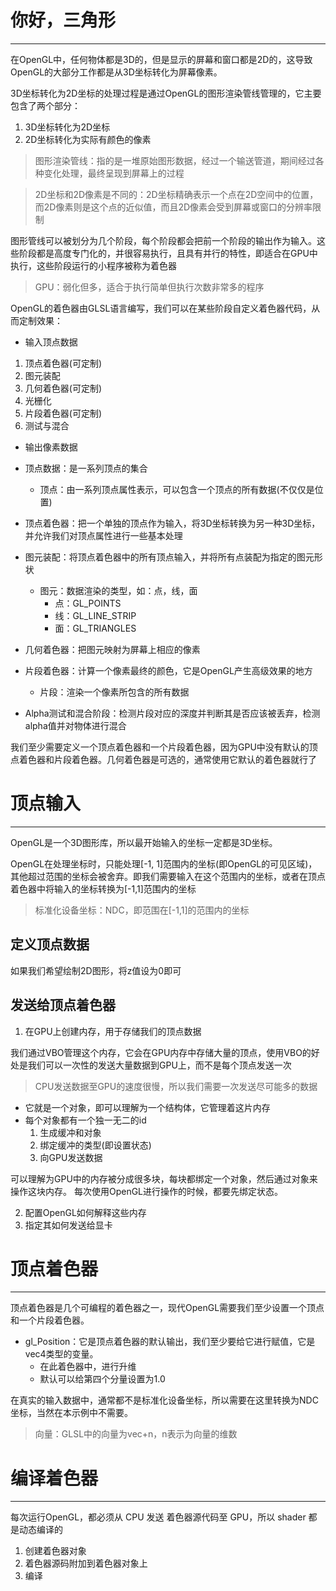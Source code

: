 # 你好，三角形
---

在OpenGL中，任何物体都是3D的，但是显示的屏幕和窗口都是2D的，这导致OpenGL的大部分工作都是从3D坐标转化为屏幕像素。

3D坐标转化为2D坐标的处理过程是通过OpenGL的图形渲染管线管理的，它主要包含了两个部分：
1. 3D坐标转化为2D坐标
2. 2D坐标转化为实际有颜色的像素

> 图形渲染管线：指的是一堆原始图形数据，经过一个输送管道，期间经过各种变化处理，最终呈现到屏幕上的过程

> 2D坐标和2D像素是不同的：2D坐标精确表示一个点在2D空间中的位置，而2D像素则是这个点的近似值，而且2D像素会受到屏幕或窗口的分辨率限制

图形管线可以被划分为几个阶段，每个阶段都会把前一个阶段的输出作为输入。这些阶段都是高度专门化的，并很容易执行，且具有并行的特性，即适合在GPU中执行，这些阶段运行的小程序被称为着色器

> GPU：弱化但多，适合于执行简单但执行次数非常多的程序

OpenGL的着色器由GLSL语言编写，我们可以在某些阶段自定义着色器代码，从而定制效果：
- 输入顶点数据
1. 顶点着色器(可定制)
2. 图元装配
3. 几何着色器(可定制)
4. 光栅化
5. 片段着色器(可定制)
6. 测试与混合
- 输出像素数据

- 顶点数据：是一系列顶点的集合
	- 顶点：由一系列顶点属性表示，可以包含一个顶点的所有数据(不仅仅是位置)
- 顶点着色器：把一个单独的顶点作为输入，将3D坐标转换为另一种3D坐标，并允许我们对顶点属性进行一些基本处理
- 图元装配：将顶点着色器中的所有顶点输入，并将所有点装配为指定的图元形状
	- 图元：数据渲染的类型，如：点，线，面
		- 点：GL_POINTS
		- 线：GL_LINE_STRIP
		- 面：GL_TRIANGLES
- 几何着色器：把图元映射为屏幕上相应的像素
- 片段着色器：计算一个像素最终的颜色，它是OpenGL产生高级效果的地方
	- 片段：渲染一个像素所包含的所有数据
- Alpha测试和混合阶段：检测片段对应的深度并判断其是否应该被丢弃，检测alpha值并对物体进行混合

我们至少需要定义一个顶点着色器和一个片段着色器，因为GPU中没有默认的顶点着色器和片段着色器。几何着色器是可选的，通常使用它默认的着色器就行了

# 顶点输入
---

OpenGL是一个3D图形库，所以最开始输入的坐标一定都是3D坐标。

OpenGL在处理坐标时，只能处理[-1, 1]范围内的坐标(即OpenGL的可见区域)，其他超过范围的坐标会被舍弃。即我们需要输入在这个范围内的坐标，或者在顶点着色器中将输入的坐标转换为[-1,1]范围内的坐标

> 标准化设备坐标：NDC，即范围在[-1,1]的范围内的坐标

## 定义顶点数据

如果我们希望绘制2D图形，将z值设为0即可

## 发送给顶点着色器

1. 在GPU上创建内存，用于存储我们的顶点数据

我们通过VBO管理这个内存，它会在GPU内存中存储大量的顶点，使用VBO的好处是我们可以一次性的发送大量数据到GPU上，而不是每个顶点发送一次

> CPU发送数据至GPU的速度很慢，所以我们需要一次发送尽可能多的数据

- 它就是一个对象，即可以理解为一个结构体，它管理着这片内存
- 每个对象都有一个独一无二的id
	1. 生成缓冲和对象
	2. 绑定缓冲的类型(即设置状态)
	3. 向GPU发送数据

可以理解为GPU中的内存被分成很多块，每块都绑定一个对象，然后通过对象来操作这块内存。
每次使用OpenGL进行操作的时候，都要先绑定状态。

2. 配置OpenGL如何解释这些内存
3. 指定其如何发送给显卡

# 顶点着色器
---

顶点着色器是几个可编程的着色器之一，现代OpenGL需要我们至少设置一个顶点和一个片段着色器。

- gl_Position：它是顶点着色器的默认输出，我们至少要给它进行赋值，它是vec4类型的变量。
	- 在此着色器中，进行升维
	- 默认可以给第四个分量设置为1.0

在真实的输入数据中，通常都不是标准化设备坐标，所以需要在这里转换为NDC坐标，当然在本示例中不需要。

> 向量：GLSL中的向量为vec+n，n表示为向量的维数

# 编译着色器
---

每次运行OpenGL，都必须从 CPU 发送 着色器源代码至 GPU，所以 shader 都是动态编译的

1. 创建着色器对象
2. 着色器源码附加到着色器对象上
3. 编译